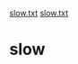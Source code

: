 [slow.txt](https://github.com/hudzz1/slow/files/9692651/slow.txt)
[slow.txt](https://github.com/hudzz1/slow/files/9692491/slow.txt)
# slow
